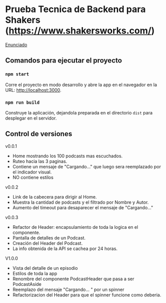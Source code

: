 # Prueba Tecnica de Backend para Shakers (https://www.shakersworks.com/)

[Enunciado](enunciado.pdf)

## Comandos para ejecutar el proyecto

### `npm start`

Corre el proyecto en modo desarrollo y abre la app en el navegador en la URL: [http://localhost:3000](http://localhost:3000).

### `npm run build`

Construye la aplicación, dejandola preparada en el directorio `dist` para desplegar en el servidor.

## Control de versiones
v0.0.1
* Home mostrando los 100 podcasts mas escuchados.
* Ruteo hacia las 3 paginas.
* Contiene un mensaje de "Cargando..." que luego sera reemplazado por el indicador visual.
* NO contiene estilos 

v0.0.2
* Link de la cabecera para dirigir al Home.
* Muestra la cantidad de podcasts y el filtrado por Nombre y Autor.
* Aumento del timeout para desaparecer el mensaje de "Cargando..."

v0.0.3
* Refactor de Header: encapsulamiento de toda la logica en el componente.
* Pantalla de detalles de un Podcast.
* Creación del Header del Podcast.
* La info obtenida de la API se cachea por 24 horas.

V1.0.0
* Vista del detalle de un episodio
* Estilos de toda la app
* Renombre del componente PodcastHeader que pasa a ser PodcastAside
* Reemplazo del mensaje "Cargando... " por un spinner 
* Refactorizacion del Header para que el spinner funcione como deberia.